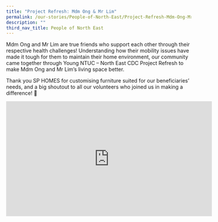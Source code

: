 ```yaml
---
title: "Project Refresh: Mdm Ong & Mr Lim"
permalink: /our-stories/People-of-North-East/Project-Refresh-Mdm-Ong-Mr-Lim
description: ""
third_nav_title: People of North East
---
```

Mdm Ong and Mr Lim are true friends who support each other through their respective health challenges! Understanding how their mobility issues have made it tough for them to maintain their home environment, our community came together through Young NTUC – North East CDC Project Refresh to make Mdm Ong and Mr Lim’s living space better.

Thank you SP HOMES for customising furniture suited for our beneficiaries’ needs, and a big shoutout to all our volunteers who joined us in making a difference! 💙

<iframe src="https://www.facebook.com/plugins/video.php?height=314&href=https%3A%2F%2Fwww.facebook.com%2FNECDC%2Fvideos%2F433794918235879%2F&show_text=false&width=560&t=0" width="560" height="314" style="border:none;overflow:hidden" scrolling="no" frameborder="0" allowfullscreen="true" allow="autoplay; clipboard-write; encrypted-media; picture-in-picture; web-share" allowFullScreen="true"></iframe>